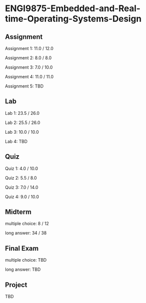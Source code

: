 # ENGI9875-Embedded-and-Real-time-Operating-Systems-Design

## Assignment

Assignment 1: 11.0 / 12.0

Assignment 2:  8.0 / 8.0

Assignment 3:  7.0 / 10.0

Assignment 4:  11.0 / 11.0

Assignment 5: TBD

## Lab

Lab 1:  23.5 / 26.0

Lab 2:  25.5 / 26.0

Lab 3:  10.0 / 10.0 

Lab 4: TBD

## Quiz

Quiz 1:  4.0 / 10.0

Quiz 2:  5.5 / 8.0

Quiz 3:  7.0 / 14.0

Quiz 4:   9.0 / 10.0

## Midterm

multiple choice: 8 / 12

long answer: 34 / 38

## Final Exam

multiple choice: TBD

long answer: TBD



## Project

TBD